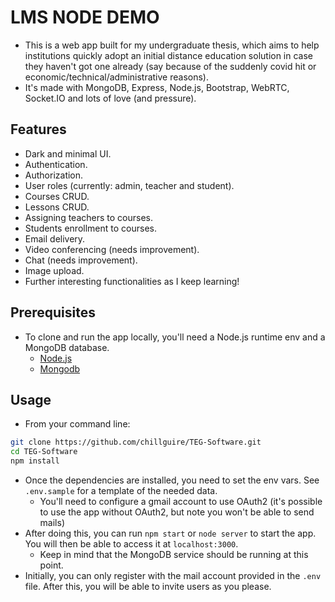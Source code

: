 # LMS NODE DEMO
* This is a web app built for my undergraduate thesis, which aims to help institutions quickly adopt an initial distance education solution in case they haven't got one already (say because of the suddenly covid hit or economic/technical/administrative reasons).
* It's made with MongoDB, Express, Node.js, Bootstrap, WebRTC, Socket.IO and lots of love (and pressure).
## Features
* Dark and minimal UI.
* Authentication.
* Authorization.
* User roles (currently: admin, teacher and student).
* Courses CRUD.
* Lessons CRUD.
* Assigning teachers to courses.
* Students enrollment to courses.
* Email delivery.
* Video conferencing (needs improvement).
* Chat (needs improvement).
* Image upload.
* Further interesting functionalities as I keep learning!
## Prerequisites
* To clone and run the app locally, you'll need a Node.js runtime env and a MongoDB database.
	* [Node.js](https://nodejs.org/en/download/)
	* [Mongodb](http://docs.mongodb.org/manual/installation/)
## Usage
* From your command line:
``` zsh
git clone https://github.com/chillguire/TEG-Software.git
cd TEG-Software
npm install
```
* Once the dependencies are installed, you need to set the env vars. See `.env.sample` for a template of the needed data.
	* You'll need to configure a gmail account to use OAuth2 (it's possible to use the app without OAuth2, but note you won't be able to send mails)
* After doing this, you can run  `npm start` or `node server` to start the app. You will then be able to access it at `localhost:3000`.
	* Keep in mind that the MongoDB service should be running at this point.
* Initially, you can only register with the mail account provided in the `.env` file. After this, you will be able to invite users as you please.